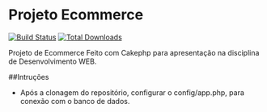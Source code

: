 # Projeto Ecommerce

[![Build Status](https://img.shields.io/travis/cakephp/app/master.svg?style=flat-square)](https://travis-ci.org/cakephp/app)
[![Total Downloads](https://img.shields.io/packagist/dt/cakephp/app.svg?style=flat-square)](https://packagist.org/packages/cakephp/app)

Projeto de Ecommerce Feito com Cakephp para apresentação na disciplina de Desenvolvimento WEB.

##Intruções 
 - Após a clonagem do repositório, configurar o config/app.php, para conexão com o banco de dados.
